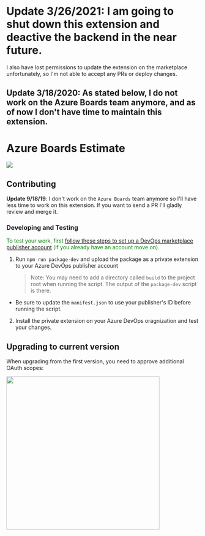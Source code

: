 # Update 3/26/2021: I am going to shut down this extension and deactive the backend in the near future.

I also have lost permissions to update the extension on the marketplace unfortunately, so I'm not able to accept any PRs or deploy changes.

## Update 3/18/2020: As stated below, I do not work on the Azure Boards team anymore, and as of now I don't have time to maintain this extension.

# Azure Boards Estimate

![](https://github.com/cschleiden/azure-boards-estimate/workflows/Build%20&%20Deploy/badge.svg)

## Contributing

**Update 9/18/19**: I don't work on the `Azure Boards` team anymore so I'll have less time to work on this extension. If you want to send a PR I'll gladly review and merge it.

### Developing and Testing

<span style="color: green">To test your work, first [follow these steps to set up a DevOps marketplace publisher account](https://docs.microsoft.com/en-us/azure/devops/extend/publish/overview?view=azure-devops) (if you already have an account move on).

1. Run `npm run package-dev` and upload the package as a private extension to your Azure DevOps publisher account
    > Note: You may need to add a directory called `build` to the project root when running the script. The output of the `package-dev` script is there.

-   Be sure to update the `manifest.json` to use your publisher's ID before running the script.

2. Install the private extension on your Azure DevOps oragnization and test your changes.

## Upgrading to current version

When upgrading from the first version, you need to approve additional OAuth scopes:

<img src="https://user-images.githubusercontent.com/2201819/55303550-bc25c780-53fb-11e9-9379-0a64e3fb1014.png" width="400px" />

